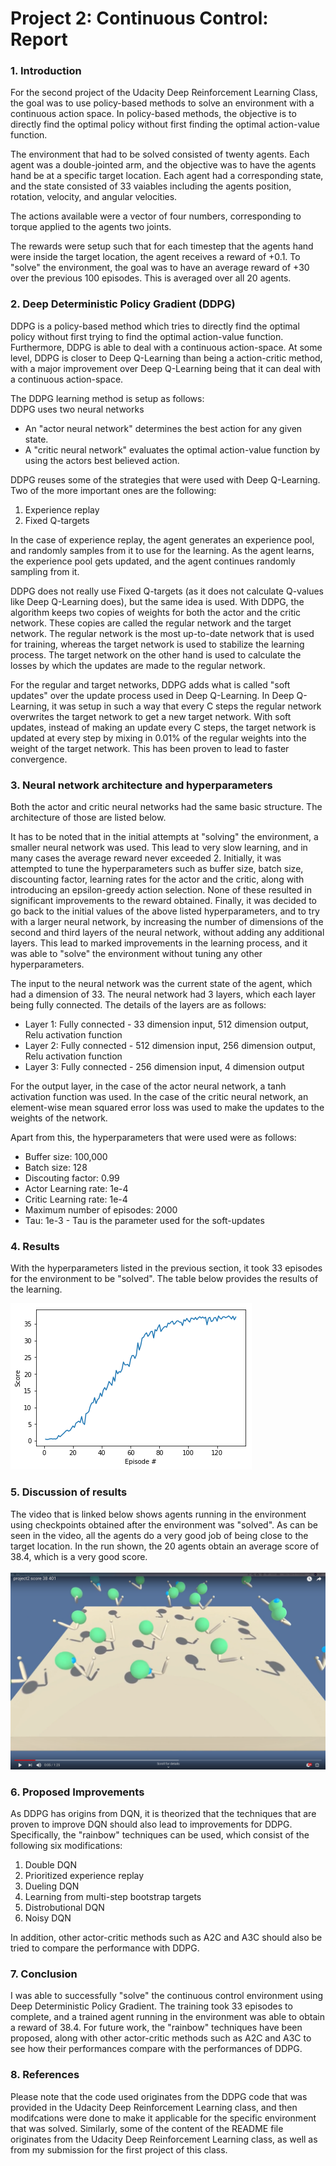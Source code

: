 # Project 2: Continuous Control: Report

### 1. Introduction

For the second project of the Udacity Deep Reinforcement Learning Class, the goal was to use policy-based methods to solve an environment with a continuous action space. In policy-based methods, the objective is to directly find the optimal policy without first finding the optimal action-value function.

The environment that had to be solved consisted of twenty agents. Each agent was a double-jointed arm, and the objective was to have the agents hand be at a specific target location. Each agent had a corresponding state, and the state consisted of 33 vaiables including the agents position, rotation, velocity, and angular velocities.

The actions available were a vector of four numbers, corresponding to torque applied to the agents two joints. 

The rewards were setup such that for each timestep that the agents hand were inside the target location, the agent receives a reward of +0.1. To "solve" the environment, the goal was to have an average reward of +30 over the previous 100 episodes. This is averaged over all 20 agents.

### 2. Deep Deterministic Policy Gradient (DDPG)
DDPG is a policy-based method which tries to directly find the optimal policy without first trying to find the optimal action-value function. Furthermore, DDPG is able to deal with a continuous action-space. At some level, DDPG is closer to Deep Q-Learning than being a action-critic method, with a major improvement over Deep Q-Learning being that it can deal with a continuous action-space.

The DDPG learning method is setup as follows:<br/>
DDPG uses two neural networks
- An "actor neural network" determines the best action for any given state.
- A "critic neural network" evaluates the optimal action-value function by using the actors best believed action.

DDPG reuses some of the strategies that were used with Deep Q-Learning. Two of the more important ones are the following:
1. Experience replay
2. Fixed Q-targets

In the case of experience replay, the agent generates an experience pool, and randomly samples from it to use for the learning. As the agent learns, the experience pool gets updated, and the agent continues randomly sampling from it.

DDPG does not really use Fixed Q-targets (as it does not calculate Q-values like Deep Q-Learning does), but the same idea is used. With DDPG, the algorithm keeps two copies of weights for both the actor and the critic network. These copies are called the regular network and the target network. The regular network is the most up-to-date network that is used for training, whereas the target network is used to stabilize the learning process. The target network on the other hand is used to calculate the losses by which the updates are made to the regular network.

For the regular and target networks, DDPG adds what is called "soft updates" over the update process used in Deep Q-Learning. In Deep Q-Learning, it was setup in such a way that every C steps the regular network overwrites the target network to get a new target network. With soft updates, instead of making an update every C steps, the target network is updated at every step by mixing in 0.01% of the regular weights into the weight of the target network. This has been proven to lead to faster convergence.

### 3. Neural network architecture and hyperparameters
Both the actor and critic neural networks had the same basic structure. The architecture of those are listed below.

It has to be noted that in the initial attempts at "solving" the environment, a smaller neural network was used. This lead to very slow learning, and in many cases the average reward never exceeded 2. Initially, it was attempted to tune the hyperparameters such as buffer size, batch size, discounting factor, learning rates for the actor and the critic, along with introducing an epsilon-greedy action selection. None of these resulted in significant improvements to the reward obtained. Finally, it was decided to go back to the initial values of the above listed hyperparameters, and to try with a larger neural network, by increasing the number of dimensions of the second and third layers of the neural network, without adding any additional layers. This lead to marked improvements in the learning process, and it was able to "solve" the environment without tuning any other hyperparameters.

The input to the neural network was the current state of the agent, which had a dimension of 33. The neural network had 3 layers, which each layer being fully connected. The details of the layers are as follows:
- Layer 1: Fully connected - 33 dimension input, 512 dimension output, Relu activation function
- Layer 2: Fully connected - 512 dimension input, 256 dimension output, Relu activation function
- Layer 3: Fully connected - 256 dimension input, 4 dimension output

For the output layer, in the case of the actor neural network, a tanh activation function was used. In the case of the critic neural network, an element-wise mean squared error loss was used to make the updates to the weights of the network.

Apart from this, the hyperparameters that were used were as follows:
- Buffer size: 100,000
- Batch size: 128
- Discouting factor: 0.99
- Actor Learning rate: 1e-4
- Critic Learning rate: 1e-4
- Maximum number of episodes: 2000
- Tau: 1e-3 - Tau is the parameter used for the soft-updates

### 4. Results
With the hyperparameters listed in the previous section, it took 33 episodes for the environment to be "solved". The table below provides the results of the learning.

![Results](Output.png)

### 5. Discussion of results
The video that is linked below shows agents running in the environment using checkpoints obtained after the environment was "solved". As can be seen in the video, all the agents do a very good job of being close to the target location. In the run shown, the 20 agents obtain an average score of 38.4, which is a very good score.<br/><br/>
[![Agent Trained to 13 Reward 24](trainedvideo.png)](https://youtu.be/h0aht-uI77w "Agent Trained to 13 Reward 24")

### 6. Proposed Improvements
As DDPG has origins from DQN, it is theorized that the techniques that are proven to improve DQN should also lead to improvements for DDPG. Specifically, the "rainbow" techniques can be used, which consist of the following six modifications:
1. Double DQN
2. Prioritized experience replay
3. Dueling DQN
4. Learning from multi-step bootstrap targets
5. Distrobutional DQN
6. Noisy DQN

In addition, other actor-critic methods such as A2C and A3C should also be tried to compare the performance with DDPG.

### 7. Conclusion
I was able to successfully "solve" the continuous control environment using Deep Deterministic Policy Gradient. The training took 33 episodes to complete, and a trained agent running in the environment was able to obtain a reward of 38.4. For future work, the "rainbow" techniques have been proposed, along with other actor-critic methods such as A2C and A3C to see how their performances compare with the performances of DDPG.

### 8. References
Please note that the code used originates from the DDPG code that was provided in the Udacity Deep Reinforcement Learning class, and then modifcations were done to make it applicable for the specific environment that was solved. Similarly, some of the content of the README file originates from the Udacity Deep Reinforcement Learning class, as well as from my submission for the first project of this class.